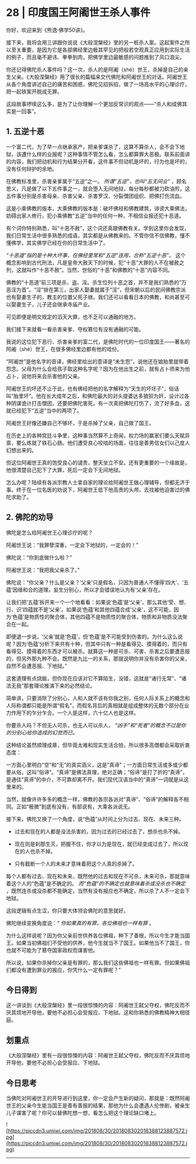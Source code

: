 # 28 | 印度国王阿阇世王杀人事件

你好，欢迎来到《熊逸·佛学50讲》。

接下来，我将会用三讲跟你说说《大般涅槃经》里的另一桩杀人案。这起案件之所以至关重要，是因为它是各部佛经里边极其罕见的把般若空观真正应用到实际生活的例子，而且毫不避讳、拳拳到肉，把佛学里边最敏感的问题推到了风口浪尖。

你还记得佛陀杀人事件吗？这一次，杀人的是阿阇（shé）世王，杀掉是自己的亲生父亲。《大般涅槃经》用了很长的篇幅来交代佛陀和阿阇世王的对话。阿阇世王从各个角度讲述自己的痛苦和困惑，佛陀见招拆招，做了一场高水平的心理诊疗，把一起铁案开脱成无罪。

这段故事啰嗦这么多，是为了让你理解一个更加反常识的观点——“杀人和成佛其实是一回事”。

## 1. 五逆十恶

一个富二代，为了早一点继承家产，把亲爹谋杀了，这算不算杀人，会不会下地狱，该遭什么样的业报呢？这种事情不管怎么看，怎么都算罪大恶极。联系前面讲的内容，我们把动机和行为结果分开看，这件事不但动机是坏的，行为也是坏的，没有任何辩护的余地。

在佛教标准里，杀害亲爹属于“五逆”之一。 *所谓“五逆”，也叫“五无间业”* ，顾名思义，凡是做了以下五件事之一，就会堕入无间地狱，每分每秒都被刀砍油煎，这五件事分别是杀害母亲、杀害父亲、杀害罗汉、分裂僧团组织、把佛打伤流血。

这是小乘佛教的版本，大乘佛教的版本是：破坏佛经和佛教建筑，诽谤大乘佛法，妨碍出家人修行，犯小乘佛教“五逆”当中的任何一种，不相信业报还犯十恶道。

有个词你特别熟悉，叫“十恶不赦”，这个词还真跟佛教有关。学到这里你会发现，我们日常生活中很多熟悉的成语，其实都是从佛教来的。不管你信不信佛教，懂不懂佛学，其实佛学已经在你的日常生活中了。

 *“十恶道”指的是十种大坏事，在佛经里常和“五逆”连用，合称“五逆十恶”。* 这个概念影响到古代刑法，凡是皇帝大赦天下的时候，犯“十恶”大罪的人不在被赦之列，这就叫作“十恶不赦”。当然，世俗的“十恶”和佛教的“十恶”内容不同。

佛教的“十恶道”前三项是杀、盗、淫。杀生位列十恶之首，并不是我们熟悉的“万恶淫为首”。“淫”排在第三，出家人娶妻就属于“淫”，但宋朝以后的民间佛教宗派也有娶妻生子的，教主的位置父死子继。我们还可以看看日本的佛教，和尚甚至可以娶妻生子，儿子还会继承寺庙产业。

可见即便是明文规定的滔天大罪，也不乏可以通融的地方。

我们接下来就看一看杀害亲爹、夺权篡位有没有通融的可能。

我说的这位犯下恶行、杀害亲爹的富二代，是佛陀时代的一位印度国王——著名的阿阇（shé）世王，在很多佛经里边都有他的戏份。

“阿阇世”是他名字的音译，佛经里给出的意译是“未生怨”，说他还在娘胎里就带着怨念。父母为什么会给孩子取这种名字呢？因为在他出生之前，就有占卜师来为他占卜，说他将来会杀害他的父亲。

阿阇世王的坏还不止于此，也有佛经把他的名字解释为“天生的坏坯子”，俗话叫“胎里坏”。他在长大成年之后，和佛陀最大的对头提婆达多狼狈为奸，设计过各种阴谋诡计打击僧团，还要把佛陀害死。有一次真把佛陀打伤了，流了好多血，这就已经犯下“五逆”当中的两项了。

阿阇世王好像还嫌自己不够坏，于是杀掉了父亲，自己做了国王。

在历史上的各种宫廷斗争里，这种事当然算不上奇闻，权力场的赢家们要么天赋异禀，要么练就了铁石心肠。他们遭受良心咬啮的场面，往往是善男信女们以己度人幻想出来的。

但这位阿阇世王真的饱受良心的谴责，整天坐立不安。还有更重要的一个缘故是，他很清楚自己犯下了大罪，死后一定会下无间地狱。

怎么办呢？陆续有各派宗教人士拿自家的理论给阿阇世王做心理辅导，但都无济于事。终于在一位名医的劝说下，阿阇世王低下他高贵的头颅，去找被他迫害过的佛陀求助了。

## 2. 佛陀的劝导

佛陀是怎么给阿阇世王心理诊疗的呢？

阿阇世王说：“我罪孽深重，一定会下地狱的，一定会的！”

佛陀说：“你到底做什么啦？”

阿阇世王说：“我把我父亲杀了。”

佛陀说：“你父亲？什么是父亲？‘父亲’只是假名，只因为普通人不懂得‘四大’、‘五蕴’因缘和合的道理，妄生分别心，所以才会错误地认为有‘父亲’存在。

让我们把‘五蕴’拆开来一个一个地看看：如果说‘色蕴’是‘父亲’，那么其他‘受、想、行、识’四蕴就不是‘父亲’。如果说‘色蕴’和其他四蕴合成‘父亲’，这不可能，因为‘色蕴’是物质性的聚合体，其他四蕴不是物质性的聚合体，物质和非物质没法聚合在一起。

即便退一步说，‘父亲’就是‘色蕴’，但‘色蕴’是不可能受到伤害的。为什么这么说呢？因为‘色蕴’分析下来共有十种，但其中只有一种是看得见、摸得着的，而只有看得见、摸得着的东西才可以被杀。就算这一种是可杀、可害、杀害之后要遭恶报的，但另外那九种不会。既然是九比一的关系，那就说明你并没有杀害你的父亲，自然不会遭恶报、下地狱。”

这套道理有点烧脑，但你现在应该对它不算陌生，没错，这就是“诸行无常”、“诸法无我”那套理论推演下来的必然结论。

简单讲，只要消除了分别心，人和人就不该有你我之别，任何人际关系上的概念和人际称谓都只能是所谓“假名”，而假名背后的真相就是组成整体的无数个部分在业力作用下的乍分乍合。一个人是这样，六十亿人也是这样。

你要杀人吗？不但无人可杀，也无人可以杀人， *“凶手”和“死者”的概念不过是你的分别心给你造成的幻觉而已。*

这种结论虽然顺理成章，但毕竟太难和现实生活合拍，所以很多高僧都会采取折衷态度：

一方面心里明白“空”和“无”的真实涵义，这是“真谛”；一方面日常生活或多或少都要从俗，这叫“俗谛”。“真谛”是佛法真理，绝对正确；“俗谛”是打了折的“真谛”，是通往“真谛”的中介，不可靠却离不开。我们现代汉语当中的“真谛”一词就是从这里来的。

当然，就像许许多多的概念一样，佛教的各宗各派对“真谛”、“俗谛”的解释各不相同。正如“极微”到底有没有，有部说有，大乘各派说无。

接下来，佛陀又换了一个角度，说“色蕴”从时间上分为过去、现在、未来三种。

* 过去和现在的人都是没法杀害的，因为过去的已经过去了，想杀也杀不掉。

* 现在则是刹那生灭，把握不住，你才以为是现在，就已经变成过去了，所以现在的人也杀不掉。

* 只有截断一个人的未来才意味着把这个人真的杀掉了。

每个人都有过去、现在和未来，既然他的过去和现在不可杀，未来可杀，那就意味着这个人的“色蕴”是不确定的。 *而“色蕴”的不确定也就意味着杀或没杀也不确定* ，既然连杀或没杀都不能确定，当然有没有报应也不确定，所以杀了人不一定会下地狱。

这段逻辑有点生涩，你只要大体领会佛陀的意思就好。

佛陀继续变换角度说：“ *你如果真的有罪，各位佛祖也一样有罪* 。

为什么这样说呢？因为你父亲前世供养各位佛祖，种下了善根，所以今生才能当国王。如果当初佛祖们不受他的供养，他今生就当不了国王。如果他当不了国王，你也就不可能为了篡夺国家政权而谋害他。

所以说，如果你杀掉你父亲是有罪的，那么我们这些佛祖也一样有罪。但如果佛祖们都没有遭到罪业的报应，你凭什么一定有罪呢？”

## 今日得到

这一讲谈到《大般涅槃经》里一段很惊悚的内容：阿阇世王弑父夺权，佛陀反而不厌其烦地开导他，要他不必担心会受报应、下地狱。这和你熟悉的佛教精神大相径庭。

## 划重点

《大般涅槃经》里有一段很惊悚的内容：阿阇世王弑父夺权，佛陀反而不厌其烦地开导他，要他不必担心会受报应、下地狱。

## 今日思考

当佛陀对阿阇世王的开导进行到这里，你一定会产生新的疑问，那就是：既然阿阇世王的父亲今生能当国王是善有善报的结果，那他为什么会遭遇人伦惨剧，被亲生儿子谋害了呢？你可以替佛陀想一想，看怎么把这个理论缺口堵上。

![https://piccdn3.umiwi.com/img/201808/30/201808302018388123887572.jpg](https://piccdn3.umiwi.com/img/201808/30/201808302018388123887572.jpg)

---
